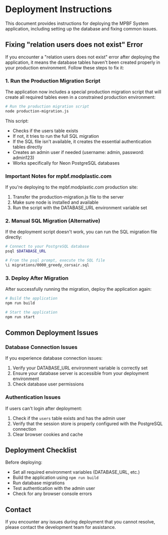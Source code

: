 # Deployment Instructions

This document provides instructions for deploying the MPBF System application, including setting up the database and fixing common issues.

## Fixing "relation users does not exist" Error

If you encounter a "relation users does not exist" error after deploying the application, it means the database tables haven't been created properly in your production environment. Follow these steps to fix it:

### 1. Run the Production Migration Script

The application now includes a special production migration script that will create all required tables even in a constrained production environment:

```bash
# Run the production migration script
node production-migration.js
```

This script:
- Checks if the users table exists
- If not, it tries to run the full SQL migration
- If the SQL file isn't available, it creates the essential authentication tables directly
- Creates an admin user if needed (username: admin, password: admin123)
- Works specifically for Neon PostgreSQL databases

### Important Notes for mpbf.modplastic.com

If you're deploying to the mpbf.modplastic.com production site:

1. Transfer the production-migration.js file to the server
2. Make sure node is installed and available
3. Run the script with the DATABASE_URL environment variable set

### 2. Manual SQL Migration (Alternative)

If the deployment script doesn't work, you can run the SQL migration file directly:

```bash
# Connect to your PostgreSQL database
psql $DATABASE_URL

# From the psql prompt, execute the SQL file
\i migrations/0000_greedy_corsair.sql
```

### 3. Deploy After Migration

After successfully running the migration, deploy the application again:

```bash
# Build the application
npm run build

# Start the application
npm run start
```

## Common Deployment Issues

### Database Connection Issues

If you experience database connection issues:

1. Verify your DATABASE_URL environment variable is correctly set
2. Ensure your database server is accessible from your deployment environment
3. Check database user permissions

### Authentication Issues

If users can't login after deployment:

1. Check if the `users` table exists and has the admin user
2. Verify that the session store is properly configured with the PostgreSQL connection
3. Clear browser cookies and cache

## Deployment Checklist

Before deploying:

- Set all required environment variables (DATABASE_URL, etc.)
- Build the application using `npm run build`
- Run database migrations
- Test authentication with the admin user
- Check for any browser console errors

## Contact

If you encounter any issues during deployment that you cannot resolve, please contact the development team for assistance.